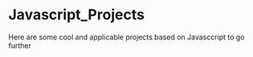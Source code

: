 # Javascript_Projects
Here are some cool and applicable projects based on Javasccript to go further
